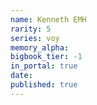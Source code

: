 ```yaml
---
name: Kenneth EMH
rarity: 5
series: voy
memory_alpha:
bigbook_tier: -1
in_portal: true
date:
published: true
---
```



